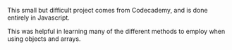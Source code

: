 This small but difficult project comes from Codecademy, and is done entirely in Javascript.

This was helpful in learning many of the different methods to employ when using objects and arrays.

